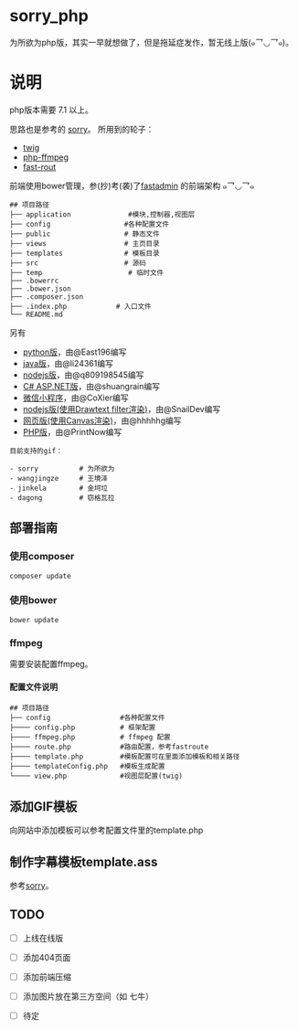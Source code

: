 # sorry_php
为所欲为php版，其实一早就想做了，但是拖延症发作，暂无线上版(๑乛◡乛๑)。

# 说明
php版本需要 7.1 以上。

思路也是参考的 [sorry](https://github.com/xtyxtyx/sorry)。
所用到的轮子：
- [twig](https://github.com/twigphp/Twig) 
- [php-ffmpeg](https://github.com/PHP-FFMpeg/PHP-FFMpeg) 
- [fast-rout](https://github.com/nikic/FastRoute)

前端使用bower管理，参(抄)考(袭)了[fastadmin](https://github.com/karsonzhang/fastadmin) 的前端架构  ๑乛◡乛๑
```
## 项目路径
├── application              #模块,控制器,视图层
├── config                  #各种配置文件                 
├── public                  # 静态文件
├── views                   # 主页目录
├── templates               # 模板目录
├── src                     # 源码
├── temp                     # 临时文件
├── .bowerrc
├── .bower.json
├── .composer.json
├── .index.php            # 入口文件
└── README.md    
```

另有
- [python版](https://github.com/East196/sorrypy)，由@East196编写
- [java版](https://github.com/li24361/sorryJava)，由@li24361编写
- [nodejs版](https://github.com/q809198545/node-sorry)，由@q809198545编写
- [C# ASP.NET版](https://github.com/shuangrain/SorryNet)，由@shuangrain编写
- [微信小程序](https://github.com/CoXier/iemoji-wechat)，由@CoXier编写
- [nodejs版(使用Drawtext filter渲染)](https://github.com/SnailDev/SnailDev.GifMaker)，由@SnailDev编写
- [网页版(使用Canvas渲染)](https://coding.net/u/hhhhhg/p/wjzGif-JavaScript/git)，由@hhhhhg编写
- [PHP版](https://github.com/PrintNow/php-sorry-gif)，由@PrintNow编写



```
目前支持的gif：

- sorry          # 为所欲为
- wangjingze     # 王境泽
- jinkela        # 金坷垃
- dagong         # 窃格瓦拉

```

## 部署指南

### 使用composer
```
composer update
```
### 使用bower
```
bower update
```
### ffmpeg
需要安装配置ffmpeg。



#### 配置文件说明

```
## 项目路径
├── config                 #各种配置文件                 
├──── config.php           # 框架配置
├──── ffmpeg.php           # ffmpeg 配置
├──── route.php            #路由配置，参考fastroute
├──── template.php         #模板配置可在里面添加模板和相关路径
├──── templateConfig.php   #模板生成配置
└──── view.php             #视图层配置(twig)
```



## 添加GIF模板
向网站中添加模板可以参考配置文件里的template.php


## 制作字幕模板template.ass
参考[sorry](https://github.com/xtyxtyx/sorry)。

## TODO

- [ ] 上线在线版
- [ ] 添加404页面
- [ ] 添加前端压缩
- [ ] 添加图片放在第三方空间（如 七牛）
- [ ] 待定


